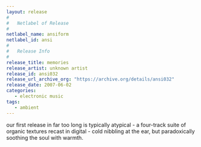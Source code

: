 ```yaml
---
layout: release
#
#   Netlabel of Release
#
netlabel_name: ansiform
netlabel_id: ansi
#
#   Release Info
#
release_title: memories
release_artist: unknown artist
release_id: ansi032
release_url_archive_org: "https://archive.org/details/ansi032"
release_date: 2007-06-02
categories:
   - electronic music
tags:
   - ambient
---
```

our first release in far too long is typically atypical - a four-track suite of organic textures recast in digital - cold nibbling at the ear, but paradoxically soothing the soul with warmth.
